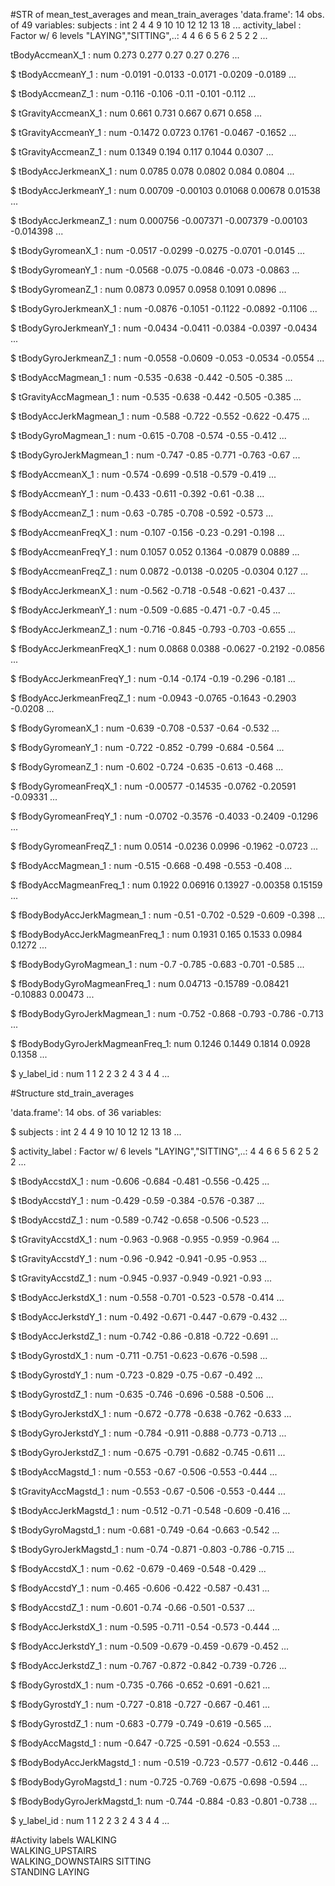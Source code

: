#STR of mean_test_averages and mean_train_averages
'data.frame':	14 obs. of  49 variables:
 subjects                      : int  2 4 4 9 10 10 12 12 13 18 ...
 activity_label                : Factor w/ 6 levels "LAYING","SITTING",..: 4 4 6 6 5 6 2 5 2 2 ...	
 
 tBodyAccmeanX_1               : num  0.273 0.277 0.27 0.27 0.276 ...
 
 $ tBodyAccmeanY_1               : num  -0.0191 -0.0133 -0.0171 -0.0209 -0.0189 ...
 
 $ tBodyAccmeanZ_1               : num  -0.116 -0.106 -0.11 -0.101 -0.112 ...
 
 $ tGravityAccmeanX_1            : num  0.661 0.731 0.667 0.671 0.658 ...
 
 $ tGravityAccmeanY_1            : num  -0.1472 0.0723 0.1761 -0.0467 -0.1652 ...
 
 $ tGravityAccmeanZ_1            : num  0.1349 0.194 0.117 0.1044 0.0307 ...
 
 $ tBodyAccJerkmeanX_1           : num  0.0785 0.078 0.0802 0.084 0.0804 ...
 
 $ tBodyAccJerkmeanY_1           : num  0.00709 -0.00103 0.01068 0.00678 0.01538 ...
 
 $ tBodyAccJerkmeanZ_1           : num  0.000756 -0.007371 -0.007379 -0.00103 -0.014398 ...
 
 $ tBodyGyromeanX_1              : num  -0.0517 -0.0299 -0.0275 -0.0701 -0.0145 ...
 
 $ tBodyGyromeanY_1              : num  -0.0568 -0.075 -0.0846 -0.073 -0.0863 ...
 
 $ tBodyGyromeanZ_1              : num  0.0873 0.0957 0.0958 0.1091 0.0896 ...
 
 $ tBodyGyroJerkmeanX_1          : num  -0.0876 -0.1051 -0.1122 -0.0892 -0.1106 ...
 
 $ tBodyGyroJerkmeanY_1          : num  -0.0434 -0.0411 -0.0384 -0.0397 -0.0434 ...
 
 $ tBodyGyroJerkmeanZ_1          : num  -0.0558 -0.0609 -0.053 -0.0534 -0.0554 ...
 
 $ tBodyAccMagmean_1             : num  -0.535 -0.638 -0.442 -0.505 -0.385 ...
 
 $ tGravityAccMagmean_1          : num  -0.535 -0.638 -0.442 -0.505 -0.385 ...
 
 $ tBodyAccJerkMagmean_1         : num  -0.588 -0.722 -0.552 -0.622 -0.475 ...
 
 $ tBodyGyroMagmean_1            : num  -0.615 -0.708 -0.574 -0.55 -0.412 ...
 
 $ tBodyGyroJerkMagmean_1        : num  -0.747 -0.85 -0.771 -0.763 -0.67 ...
 
 $ fBodyAccmeanX_1               : num  -0.574 -0.699 -0.518 -0.579 -0.419 ...
 
 $ fBodyAccmeanY_1               : num  -0.433 -0.611 -0.392 -0.61 -0.38 ...
 
 $ fBodyAccmeanZ_1               : num  -0.63 -0.785 -0.708 -0.592 -0.573 ...
 
 $ fBodyAccmeanFreqX_1           : num  -0.107 -0.156 -0.23 -0.291 -0.198 ...
 
 $ fBodyAccmeanFreqY_1           : num  0.1057 0.052 0.1364 -0.0879 0.0889 ...
 
 $ fBodyAccmeanFreqZ_1           : num  0.0872 -0.0138 -0.0205 -0.0304 0.127 ...
 
 $ fBodyAccJerkmeanX_1           : num  -0.562 -0.718 -0.548 -0.621 -0.437 ...
 
 $ fBodyAccJerkmeanY_1           : num  -0.509 -0.685 -0.471 -0.7 -0.45 ...
 
 $ fBodyAccJerkmeanZ_1           : num  -0.716 -0.845 -0.793 -0.703 -0.655 ...
 
 $ fBodyAccJerkmeanFreqX_1       : num  0.0868 0.0388 -0.0627 -0.2192 -0.0856 ...
 
 $ fBodyAccJerkmeanFreqY_1       : num  -0.14 -0.174 -0.19 -0.296 -0.181 ...
 
 $ fBodyAccJerkmeanFreqZ_1       : num  -0.0943 -0.0765 -0.1643 -0.2903 -0.0208 ...
 
 $ fBodyGyromeanX_1              : num  -0.639 -0.708 -0.537 -0.64 -0.532 ...
 
 $ fBodyGyromeanY_1              : num  -0.722 -0.852 -0.799 -0.684 -0.564 ...
 
 $ fBodyGyromeanZ_1              : num  -0.602 -0.724 -0.635 -0.613 -0.468 ...
 
 $ fBodyGyromeanFreqX_1          : num  -0.00577 -0.14535 -0.0762 -0.20591 -0.09331 ...
 
 $ fBodyGyromeanFreqY_1          : num  -0.0702 -0.3576 -0.4033 -0.2409 -0.1296 ...
 
 $ fBodyGyromeanFreqZ_1          : num  0.0514 -0.0236 0.0996 -0.1962 -0.0723 ...
 
 $ fBodyAccMagmean_1             : num  -0.515 -0.668 -0.498 -0.553 -0.408 ...
 
 $ fBodyAccMagmeanFreq_1         : num  0.1922 0.06916 0.13927 -0.00358 0.15159 ...
 
 $ fBodyBodyAccJerkMagmean_1     : num  -0.51 -0.702 -0.529 -0.609 -0.398 ...
 
 $ fBodyBodyAccJerkMagmeanFreq_1 : num  0.1931 0.165 0.1533 0.0984 0.1272 ...
 
 $ fBodyBodyGyroMagmean_1        : num  -0.7 -0.785 -0.683 -0.701 -0.585 ...
 
 $ fBodyBodyGyroMagmeanFreq_1    : num  0.04713 -0.15789 -0.08421 -0.10883 0.00473 ...
 
 $ fBodyBodyGyroJerkMagmean_1    : num  -0.752 -0.868 -0.793 -0.786 -0.713 ...
 
 $ fBodyBodyGyroJerkMagmeanFreq_1: num  0.1246 0.1449 0.1814 0.0928 0.1358 ...
 
 $ y_label_id                    : num  1 1 2 2 3 2 4 3 4 4 ...


#Structure  std_train_averages

'data.frame':	14 obs. of  36 variables:

 $ subjects                 : int  2 4 4 9 10 10 12 12 13 18 ...
 
 $ activity_label           : Factor w/ 6 levels "LAYING","SITTING",..: 4 4 6 6 5 6 2 5 2 2 ...
 
 $ tBodyAccstdX_1           : num  -0.606 -0.684 -0.481 -0.556 -0.425 ...
 
 $ tBodyAccstdY_1           : num  -0.429 -0.59 -0.384 -0.576 -0.387 ...
 
 $ tBodyAccstdZ_1           : num  -0.589 -0.742 -0.658 -0.506 -0.523 ...
 
 $ tGravityAccstdX_1        : num  -0.963 -0.968 -0.955 -0.959 -0.964 ...
 
 $ tGravityAccstdY_1        : num  -0.96 -0.942 -0.941 -0.95 -0.953 ...
 
 $ tGravityAccstdZ_1        : num  -0.945 -0.937 -0.949 -0.921 -0.93 ...
 
 $ tBodyAccJerkstdX_1       : num  -0.558 -0.701 -0.523 -0.578 -0.414 ...
 
 $ tBodyAccJerkstdY_1       : num  -0.492 -0.671 -0.447 -0.679 -0.432 ...
 
 $ tBodyAccJerkstdZ_1       : num  -0.742 -0.86 -0.818 -0.722 -0.691 ...
 
 $ tBodyGyrostdX_1          : num  -0.711 -0.751 -0.623 -0.676 -0.598 ...
 
 $ tBodyGyrostdY_1          : num  -0.723 -0.829 -0.75 -0.67 -0.492 ...
 
 $ tBodyGyrostdZ_1          : num  -0.635 -0.746 -0.696 -0.588 -0.506 ...
 
 $ tBodyGyroJerkstdX_1      : num  -0.672 -0.778 -0.638 -0.762 -0.633 ...
 
 $ tBodyGyroJerkstdY_1      : num  -0.784 -0.911 -0.888 -0.773 -0.713 ...
 
 $ tBodyGyroJerkstdZ_1      : num  -0.675 -0.791 -0.682 -0.745 -0.611 ...
 
 $ tBodyAccMagstd_1         : num  -0.553 -0.67 -0.506 -0.553 -0.444 ...
 
 $ tGravityAccMagstd_1      : num  -0.553 -0.67 -0.506 -0.553 -0.444 ...
 
 $ tBodyAccJerkMagstd_1     : num  -0.512 -0.71 -0.548 -0.609 -0.416 ...
 
 $ tBodyGyroMagstd_1        : num  -0.681 -0.749 -0.64 -0.663 -0.542 ...
 
 $ tBodyGyroJerkMagstd_1    : num  -0.74 -0.871 -0.803 -0.786 -0.715 ...
 
 $ fBodyAccstdX_1           : num  -0.62 -0.679 -0.469 -0.548 -0.429 ...
 
 $ fBodyAccstdY_1           : num  -0.465 -0.606 -0.422 -0.587 -0.431 ...
 
 $ fBodyAccstdZ_1           : num  -0.601 -0.74 -0.66 -0.501 -0.537 ...
 
 $ fBodyAccJerkstdX_1       : num  -0.595 -0.711 -0.54 -0.573 -0.444 ...
 
 $ fBodyAccJerkstdY_1       : num  -0.509 -0.679 -0.459 -0.679 -0.452 ...
 
 $ fBodyAccJerkstdZ_1       : num  -0.767 -0.872 -0.842 -0.739 -0.726 ...
 
 $ fBodyGyrostdX_1          : num  -0.735 -0.766 -0.652 -0.691 -0.621 ...
 
 $ fBodyGyrostdY_1          : num  -0.727 -0.818 -0.727 -0.667 -0.461 ...
 
 $ fBodyGyrostdZ_1          : num  -0.683 -0.779 -0.749 -0.619 -0.565 ...
 
 $ fBodyAccMagstd_1         : num  -0.647 -0.725 -0.591 -0.624 -0.553 ...
 
 $ fBodyBodyAccJerkMagstd_1 : num  -0.519 -0.723 -0.577 -0.612 -0.446 ...
 
 $ fBodyBodyGyroMagstd_1    : num  -0.725 -0.769 -0.675 -0.698 -0.594 ...
 
 $ fBodyBodyGyroJerkMagstd_1: num  -0.744 -0.884 -0.83 -0.801 -0.738 ...
 
 $ y_label_id               : num  1 1 2 2 3 2 4 3 4 4 ...
 
 #Activity labels
 WALKING            
 WALKING_UPSTAIRS   
 WALKING_DOWNSTAIRS 
 SITTING           
 STANDING
 LAYING         
